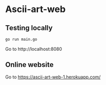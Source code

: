 # Ascii-art-web

## Testing locally
```sh
go run main.go
```
Go to http://localhost:8080

## Online website
Go to https://ascii-art-web-1.herokuapp.com/